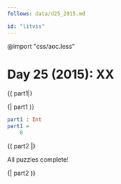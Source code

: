 ```yaml
---
follows: data/d25_2015.md

id: "litvis"
---
```


@import "css/aoc.less"

# Day 25 (2015): XX

{( part1|}

{| part1 )}

```elm {l r}
part1 : Int
part1 =
    0
```

{( part2 |}

All puzzles complete!

{| part2 )}
